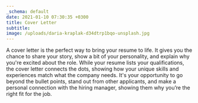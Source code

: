 ```yaml
---
_schema: default
date: 2021-01-10 07:30:35 +0300
title: Cover Letter
subtitle:
image: /uploads/daria-kraplak-d34dtrp1bqo-unsplash.jpg
---
```

A cover letter is the perfect way to bring your resume to life. It gives you the chance to share your story, show a bit of your personality, and explain why you're excited about the role. While your resume lists your qualifications, the cover letter connects the dots, showing how your unique skills and experiences match what the company needs. It's your opportunity to go beyond the bullet points, stand out from other applicants, and make a personal connection with the hiring manager, showing them why you’re the right fit for the job.